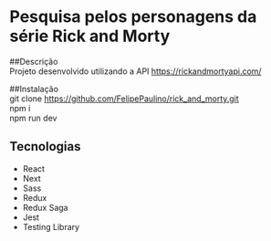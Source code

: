 # Pesquisa pelos personagens da série Rick and Morty

##Descrição<br/>
Projeto desenvolvido utilizando a API https://rickandmortyapi.com/

##Instalação<br/>
git clone https://github.com/FelipePaulino/rick_and_morty.git<br/>
npm i<br/>
npm run dev 

## Tecnologias

* React
* Next
* Sass
* Redux
* Redux Saga
* Jest
* Testing Library
